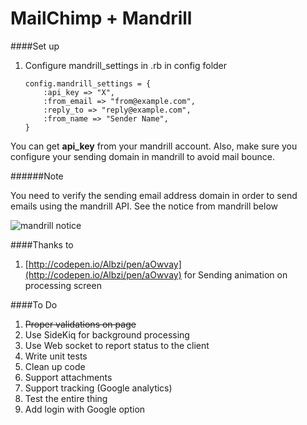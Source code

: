 MailChimp + Mandrill
===

####Set up

1. Configure mandrill_settings in <environment>.rb in config folder
  
    ````
    config.mandrill_settings = {
    	:api_key => "X",
      	:from_email => "from@example.com",
      	:reply_to => "reply@example.com",
      	:from_name => "Sender Name",
  	}
	````
You can get **api_key** from your mandrill account. Also, make sure you configure your sending domain in mandrill to avoid mail bounce.

######Note

You need to verify the sending email address domain in order to send emails using the mandrill API. See the notice from mandrill below

![mandrill notice](http://i.imgur.com/KkVlg7A.png?1)

####Thanks to
1. [http://codepen.io/Albzi/pen/aOwvay](http://codepen.io/Albzi/pen/aOwvay) for Sending animation on processing screen

####To Do

1. ~~Proper validations on page~~
2. Use SideKiq for background processing
3. Use Web socket to report status to the client
4. Write unit tests
5. Clean up code
6. Support attachments
7. Support tracking (Google analytics)
8. Test the entire thing
9. Add login with Google option